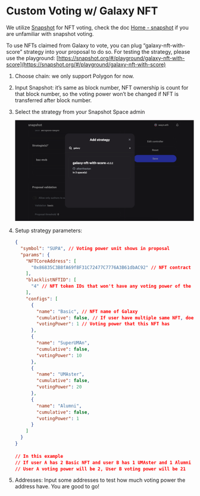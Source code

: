 # Custom Voting w/ Galaxy NFT

We utilize [Snapshot](https://snapshot.org/#/) for NFT voting, check the doc [Home - snapshot](https://docs.snapshot.org/) if you are unfamiliar with snapshot voting.

To use NFTs claimed from Galaxy to vote, you can plug “galaxy-nft-with-score” strategy into your proposal to do so. For testing the strategy, please use the playground: [https://snapshot.org/#/playground/galaxy-nft-with-score](https://snapshot.org/#/playground/galaxy-nft-with-score)

1. Choose chain: we only support Polygon for now.
2. Input Snapshot: it’s same as block number, NFT ownership is count for that block number, so the voting power won’t be changed if NFT is transferred after block number.
3. Select the strategy from your Snapshot Space admin

   ![snapshot-vote.png](assets/snapshot-vote.png)

4. Setup strategy parameters:

   ```json
   {
     "symbol": "SUPA", // Voting power unit shows in proposal
     "params": {
       "NFTCoreAddress": [
         "0x86835C3B8fA69f8F31C72477C7776A3B61dbAC92" // NFT contract address
       ],
       "blacklistNFTID": [
         "4" // NFT token IDs that won't have any voting power of the NFT contract
       ],
       "configs": [
         {
           "name": "Basic", // NFT name of Galaxy
           "cumulative": false, // If user have multiple same NFT, does the voting power cumulate.
           "votingPower": 1 // Voting power that this NFT has
         },
         {
           "name": "SuperUMAn",
           "cumulative": false,
           "votingPower": 10
         },
         {
           "name": "UMAster",
           "cumulative": false,
           "votingPower": 20
         },
         {
           "name": "Alumni",
           "cumulative": false,
           "votingPower": 1
         }
       ]
     }
   }

   // In this example
   // If user A has 2 Basic NFT and user B has 1 UMAster and 1 Alumni NFT
   // User A voting power will be 2, User B voting power will be 21
   ```

5. Addresses: Input some addresses to test how much voting power the address have. You are good to go!
